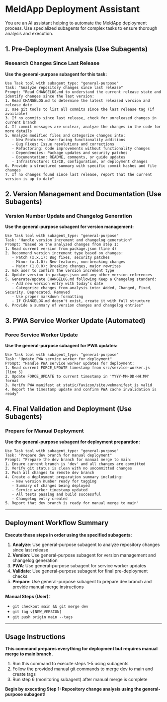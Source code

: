# MeldApp Deployment Assistant

You are an AI assistant helping to automate the MeldApp deployment process. Use specialized subagents for complex tasks to ensure thorough analysis and execution.

## 1. Pre-Deployment Analysis (Use Subagents)

### Research Changes Since Last Release

**Use the general-purpose subagent for this task:**

```
Use Task tool with subagent_type: "general-purpose"
Task: "Analyze repository changes since last release"
Prompt: "Read CHANGELOG.md to understand the current release state and identify changes since the last version:
1. Read CHANGELOG.md to determine the latest released version and release date
2. Use git tools to list all commits since the last release tag (if available)
3. If no commits since last release, check for unreleased changes in current branch
4. If commit messages are unclear, analyze the changes in the code for more details
5. Analyze modified files and categorize changes into:
   - New Features: User-facing functionality additions
   - Bug Fixes: Issue resolutions and corrections
   - Refactoring: Code improvements without functionality changes
   - Dependencies: Package updates and security patches
   - Documentation: README, comments, or guide updates
   - Infrastructure: CI/CD, configuration, or deployment changes
6. Provide a structured summary with specific commit hashes and file changes
7. If no changes found since last release, report that the current version is up to date"
```

## 2. Version Management and Documentation (Use Subagents)

### Version Number Update and Changelog Generation

**Use the general-purpose subagent for version management:**

```
Use Task tool with subagent_type: "general-purpose"
Task: "Handle version increment and changelog generation"
Prompt: "Based on the analyzed changes from step 1:
1. Read current version from package.json (line 4)
2. Recommend version increment type based on changes:
   - Patch (x.x.1): Bug fixes, security patches
   - Minor (x.1.0): New features, non-breaking changes
   - Major (1.0.0): Breaking changes, major rewrites
3. Ask user to confirm the version increment type
4. Update version in package.json and any other version references
5. Generate/update CHANGELOG.md following Keep a Changelog standard:
   - Add new version entry with today's date
   - Categorize changes from analysis into: Added, Changed, Fixed, Security, Deprecated, Removed
   - Use proper markdown formatting
   - If CHANGELOG.md doesn't exist, create it with full structure
6. Provide a summary of version changes and changelog entries"
```

## 3. PWA Service Worker Update (Automated)

### Force Service Worker Update

**Use the general-purpose subagent for PWA updates:**

```
Use Task tool with subagent_type: "general-purpose"
Task: "Update PWA service worker for deployment"
Prompt: "Handle PWA service worker updates for deployment:
1. Read current FORCE_UPDATE timestamp from src/service-worker.js (line 5)
2. Update FORCE_UPDATE to current timestamp in 'YYYY-MM-DD-HH:MM' format
3. Verify PWA manifest at static/favicon/site.webmanifest is valid
4. Report the timestamp update and confirm PWA cache invalidation is ready"
```

## 4. Final Validation and Deployment (Use Subagents)

### Prepare for Manual Deployment

**Use the general-purpose subagent for deployment preparation:**

```
Use Task tool with subagent_type: "general-purpose"
Task: "Prepare dev branch for manual deployment"
Prompt: "Prepare the dev branch for manual merge to main:
1. Ensure current branch is 'dev' and all changes are committed
2. Verify git status is clean with no uncommitted changes
3. Push all changes to remote dev branch
4. Create a deployment preparation summary including:
   - New version number ready for tagging
   - Summary of changes being deployed
   - Service worker timestamp updated
   - All tests passing and build successful
   - Changelog entry created
5. Report that dev branch is ready for manual merge to main"
```

---

## Deployment Workflow Summary

**Execute these steps in order using the specified subagents:**

1. **Analyze**: Use general-purpose subagent to analyze repository changes since last release
2. **Version**: Use general-purpose subagent for version management and changelog generation
3. **PWA**: Use general-purpose subagent for service worker updates
4. **Validate**: Use general-purpose subagent for final pre-deployment checks
5. **Prepare**: Use general-purpose subagent to prepare dev branch and provide manual merge instructions

**Manual Steps (User):**

- `git checkout main && git merge dev`
- `git tag v[NEW_VERSION]`
- `git push origin main --tags`

---

## Usage Instructions

**This command prepares everything for deployment but requires manual merge to main branch.**

1. Run this command to execute steps 1-5 using subagents
2. Follow the provided manual git commands to merge dev to main and create tags
3. Run step 6 (monitoring subagent) after manual merge is complete

**Begin by executing Step 1: Repository change analysis using the general-purpose subagent!**
